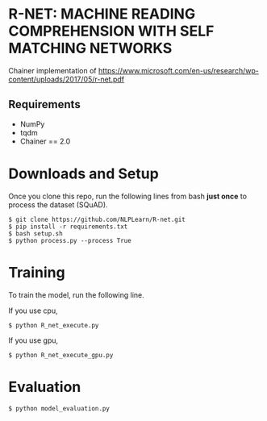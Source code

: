 # R-NET: MACHINE READING COMPREHENSION WITH SELF MATCHING NETWORKS

Chainer implementation of https://www.microsoft.com/en-us/research/wp-content/uploads/2017/05/r-net.pdf

## Requirements
  * NumPy
  * tqdm
  * Chainer == 2.0

# Downloads and Setup
Once you clone this repo, run the following lines from bash **just once** to process the dataset (SQuAD).
```shell
$ git clone https://github.com/NLPLearn/R-net.git
$ pip install -r requirements.txt
$ bash setup.sh
$ python process.py --process True
```

# Training
To train the model, run the following line.

If you use cpu,
```shell
$ python R_net_execute.py
```

If you use gpu,
```shell
$ python R_net_execute_gpu.py
```

# Evaluation
```shell
$ python model_evaluation.py
```
